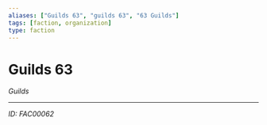 ```yaml
---
aliases: ["Guilds 63", "guilds 63", "63 Guilds"]
tags: [faction, organization]
type: faction
---
```


# Guilds 63

*Guilds*

---
*ID: FAC00062*